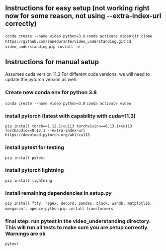 ## Instructions for easy setup (not working right now for some reason, not using --extra-index-url correctly)
`conda create --name video python=3.8`
`conda activate video`
`git clone https://github.com/zanedurante/video_understanding.git`
`cd video_understanding` 
`pip install -e .`


## Instructions for manual setup
Assumes cuda version 11.3  For different cuda versions, we will need to update the pytorch version as well.


### Create new conda env for python 3.8
`conda create --name video python=3.8`
`conda activate video`

### install pytorch (latest with capability with cuda=11.3)
`pip install torch==1.12.1+cu113 torchvision==0.13.1+cu113 torchaudio==0.12.1 --extra-index-url https://download.pytorch.org/whl/cu113`

### install pytest for testing
`pip install pytest`

### install pytorch lightning
`pip install lightning`

### install remaining dependencies in setup.py 
`pip install ftfy, regex, decord, pandas, black, wandb, matplotlib, omegaconf, opencv-python`
`pip install transformers`

### final step: run pytest in the video_understanding directory.  This will run all tests to make sure you are setup correctly. Warnings are ok
`pytest`
